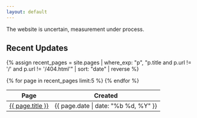 ```yaml
---
layout: default
---
```


The website is uncertain, measurement under process.

## Recent Updates

{% assign recent_pages = site.pages | where_exp: "p", "p.title and p.url != '/' and p.url != '/404.html'" | sort: "date" | reverse %}
<table class="updates-table">
  <thead>
    <tr>
      <th>Page</th>
      <th>Created</th>
    </tr>
  </thead>
  <tbody>
    {% for page in recent_pages limit:5 %}
    <tr>
      <td><a href="{{ site.baseurl }}{{ page.url }}">{{ page.title }}</a></td>
      <td>{{ page.date | date: "%b %d, %Y" }}</td>
    </tr>
    {% endfor %}
  </tbody>
</table>

